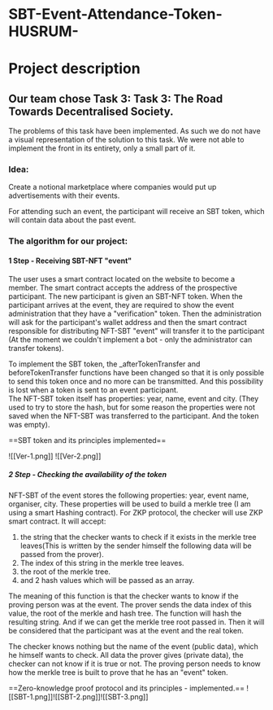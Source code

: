# SBT-Event-Attendance-Token-HUSRUM-
# Project description
## Our team chose Task 3: Task 3: The Road Towards Decentralised Society. 
The problems of this task have been implemented. As such we do not have a visual representation of the solution to this task. We were not able to implement the front in its entirety, only a small part of it.

### Idea:
Create a notional marketplace where companies would put up advertisements with their events.

For attending such an event, the participant will receive an SBT token, which will contain data about the past event.

  

  

### The algorithm for our project:
  

#### 1 Step - Receiving SBT-NFT "event"

The user uses a smart contract located on the website to become a member. The smart contract accepts the address of the prospective participant. The new participant is given an SBT-NFT token. When the participant arrives at the event, they are required to show the event administration that they have a "verification" token.
Then the administration will ask for the participant's wallet address and then the smart contract responsible for distributing NFT-SBT "event" will transfer it to the participant (At the moment we couldn't implement a bot - only the administrator can transfer tokens).  

To implement the SBT token, the _afterTokenTransfer and beforeTokenTransfer functions have been changed
so that it is only possible to send this token once and no more can be transmitted.
And this possibility is lost when a token is sent to an event participant.  
The NFT-SBT token itself has properties: year, name, event and city.
(They used to try to store the hash, but for some reason the properties were not saved when the NFT-SBT was transferred to the participant. And the token was empty).  

==SBT token and its principles implemented==  

![[Ver-1.png]]
![[Ver-2.png]]

##### 2 Step - Checking the availability of the token

NFT-SBT of the event stores the following properties: year, event name, organiser, city.
These properties will be used to build a merkle tree (I am using a smart Hashing contract).
For ZKP protocol, the checker will use ZKP smart contract. It will accept:
1. the string that the checker wants to check if it exists in the merkle tree leaves(This is written by the sender himself the following data will be passed from the prover).
2. The index of this string in the merkle tree leaves.
3. the root of the merkle tree.
4. and 2 hash values which will be passed as an array.  

  

The meaning of this function is that the checker wants to know if the proving person was at the event. The prover sends the data index of this value, the root of the merkle and hash tree. The function will hash the resulting string. And if we can get the merkle tree root passed in. Then it will be considered that the participant was at the event and the real token. 

The checker knows nothing but the name of the event (public data), which he himself wants to check.
All data the prover gives (private data), the checker can not know if it is true or not.
The proving person needs to know how the merkle tree is built to prove that he has an "event" token.

==Zero-knowledge proof protocol and its principles - implemented.==
![[SBT-1.png]]![[SBT-2.png]]![[SBT-3.png]]
